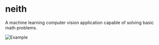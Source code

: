 neith
=====
A machine learning computer vision application capable of solving basic math problems.

![Example](http://i.imgur.com/2SXVNVE.gifv)
